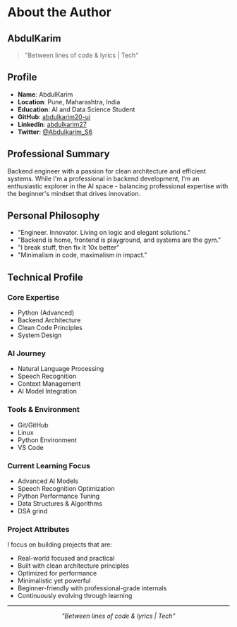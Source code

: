 # About the Author

## AbdulKarim

> "Between lines of code & lyrics | Tech"

## Profile

- **Name**: AbdulKarim
- **Location**: Pune, Maharashtra, India
- **Education**: AI and Data Science Student
- **GitHub**: [abdulkarim20-ui](https://github.com/abdulkarim20-ui)
- **LinkedIn**: [abdulkarim27](https://in/abdulkarim27)
- **Twitter**: [@Abdulkarim_S6](https://twitter.com/Abdulkarim_S6)

## Professional Summary

Backend engineer with a passion for clean architecture and efficient systems. While I'm a professional in backend development, I'm an enthusiastic explorer in the AI space - balancing professional expertise with the beginner's mindset that drives innovation.

## Personal Philosophy

- "Engineer. Innovator. Living on logic and elegant solutions."
- "Backend is home, frontend is playground, and systems are the gym."
- "I break stuff, then fix it 10x better"
- "Minimalism in code, maximalism in impact."

## Technical Profile

### Core Expertise

- Python (Advanced)
- Backend Architecture
- Clean Code Principles
- System Design

### AI Journey

- Natural Language Processing
- Speech Recognition
- Context Management
- AI Model Integration

### Tools & Environment

- Git/GitHub
- Linux
- Python Environment
- VS Code

### Current Learning Focus

- Advanced AI Models
- Speech Recognition Optimization
- Python Performance Tuning
- Data Structures & Algorithms
- DSA grind

### Project Attributes

I focus on building projects that are:

- Real-world focused and practical
- Built with clean architecture principles
- Optimized for performance
- Minimalistic yet powerful
- Beginner-friendly with professional-grade internals
- Continuously evolving through learning

---

<p align="center"><i>"Between lines of code & lyrics | Tech"</i></p>
